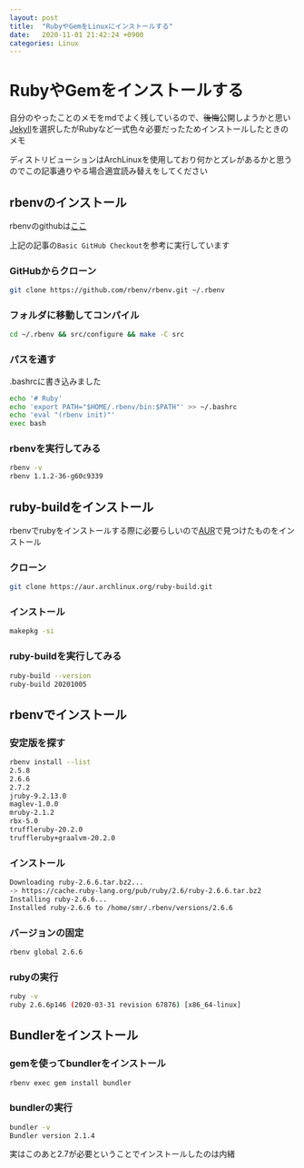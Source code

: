 ```yaml
---
layout: post
title:  "RubyやGemをLinuxにインストールする"
date:   2020-11-01 21:42:24 +0900
categories: Linux
---
```


# RubyやGemをインストールする

自分のやったことのメモをmdでよく残しているので、~~後悔~~公開しようかと思い[Jekyll](https://github.com/jekyll/jekyll)を選択したがRubyなど一式色々必要だったためインストールしたときのメモ

ディストリビューションはArchLinuxを使用しており何かとズレがあるかと思うのでこの記事通りやる場合適宜読み替えをしてください

## rbenvのインストール

rbenvのgithubは[ここ](https://github.com/rbenv/rbenv)

上記の記事の`Basic GitHub Checkout`を参考に実行しています

### GitHubからクローン

```bash
git clone https://github.com/rbenv/rbenv.git ~/.rbenv
```

### フォルダに移動してコンパイル

```bash
cd ~/.rbenv && src/configure && make -C src
```

### パスを通す

.bashrcに書き込みました

```bash
echo '# Ruby'
echo 'export PATH="$HOME/.rbenv/bin:$PATH"' >> ~/.bashrc
echo 'eval "(rbenv init)"'
exec bash
```

### rbenvを実行してみる

```bash
rbenv -v
rbenv 1.1.2-36-g60c9339
```

## ruby-buildをインストール

rbenvでrubyをインストールする際に必要らしいので[AUR](https://aur.archlinux.org/packages/ruby-build/)で見つけたものをインストール

### クローン
```bash
git clone https://aur.archlinux.org/ruby-build.git
```

### インストール

```bash
makepkg -si
```

### ruby-buildを実行してみる

```bash
ruby-build --version
ruby-build 20201005
```
## rbenvでインストール

### 安定版を探す

```bash
rbenv install --list
2.5.8
2.6.6
2.7.2
jruby-9.2.13.0
maglev-1.0.0
mruby-2.1.2
rbx-5.0
truffleruby-20.2.0
truffleruby+graalvm-20.2.0
```

### インストール
```bash
Downloading ruby-2.6.6.tar.bz2...
-> https://cache.ruby-lang.org/pub/ruby/2.6/ruby-2.6.6.tar.bz2
Installing ruby-2.6.6...
Installed ruby-2.6.6 to /home/smr/.rbenv/versions/2.6.6
```

### バージョンの固定
```bash
rbenv global 2.6.6
```

### rubyの実行
```bash
ruby -v
ruby 2.6.6p146 (2020-03-31 revision 67876) [x86_64-linux]
```

## Bundlerをインストール

### gemを使ってbundlerをインストール
```bash
rbenv exec gem install bundler
```

### bundlerの実行
```bash
bundler -v
Bundler version 2.1.4
```

実はこのあと2.7が必要ということでインストールしたのは内緒